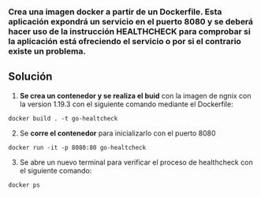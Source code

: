 ### Crea una imagen docker a partir de un Dockerfile. Esta aplicación expondrá un servicio en el puerto 8080 y se deberá hacer uso de la instrucción HEALTHCHECK para comprobar si la aplicación está ofreciendo el servicio o por si el contrario existe un problema.

## Solución

1. **Se crea un contenedor y se realiza el buid** con la imagen de ngnix con la version 1.19.3 con el siguiente comando mediante el Dockerfile:

`docker build . -t go-healtcheck`

2. Se **corre el contenedor** para inicializarlo con el puerto 8080

`docker run -it -p 8080:80 go-healtcheck`

3. Se abre un nuevo terminal para verificar el proceso de healthcheck con el siguiente comando:

`docker ps`
